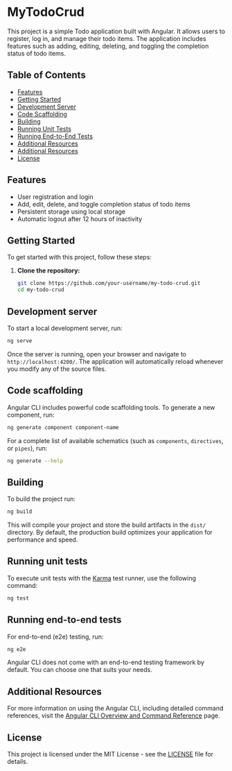 # MyTodoCrud

This project is a simple Todo application built with Angular. It allows users to register, log in, and manage their todo items. The application includes features such as adding, editing, deleting, and toggling the completion status of todo items.

## Table of Contents

- [Features](#features)
- [Getting Started](#getting-started)
- [Development Server](#development-server)
- [Code Scaffolding](#code-scaffolding)
- [Building](#building)
- [Running Unit Tests](#running-unit-tests)
- [Running End-to-End Tests](#running-end-to-end-tests)
- [Additional Resources](#additional-resources)
- [Additional Resources](#additional-resources)
- [License](#license)

## Features

- User registration and login
- Add, edit, delete, and toggle completion status of todo items
- Persistent storage using local storage
- Automatic logout after 12 hours of inactivity

## Getting Started

To get started with this project, follow these steps:

1. **Clone the repository:**

   ```bash
   git clone https://github.com/your-username/my-todo-crud.git
   cd my-todo-crud
   ```

## Development server

To start a local development server, run:

```bash
ng serve
```

Once the server is running, open your browser and navigate to `http://localhost:4200/`. The application will automatically reload whenever you modify any of the source files.

## Code scaffolding

Angular CLI includes powerful code scaffolding tools. To generate a new component, run:

```bash
ng generate component component-name
```

For a complete list of available schematics (such as `components`, `directives`, or `pipes`), run:

```bash
ng generate --help
```

## Building

To build the project run:

```bash
ng build
```

This will compile your project and store the build artifacts in the `dist/` directory. By default, the production build optimizes your application for performance and speed.

## Running unit tests

To execute unit tests with the [Karma](https://karma-runner.github.io) test runner, use the following command:

```bash
ng test
```

## Running end-to-end tests

For end-to-end (e2e) testing, run:

```bash
ng e2e
```

Angular CLI does not come with an end-to-end testing framework by default. You can choose one that suits your needs.

## Additional Resources

For more information on using the Angular CLI, including detailed command references, visit the [Angular CLI Overview and Command Reference](https://angular.dev/tools/cli) page.

## License

This project is licensed under the MIT License - see the [LICENSE](LICENSE) file for details.
